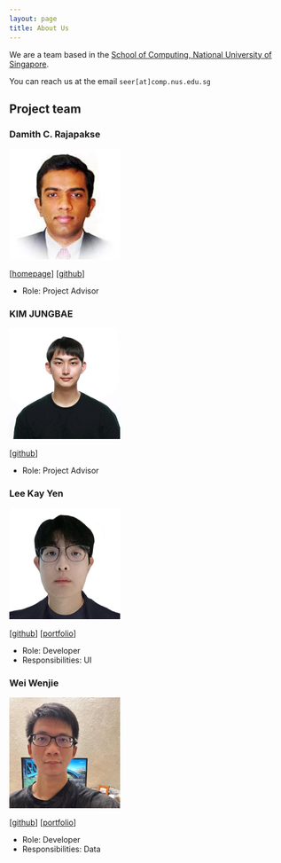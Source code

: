 ```yaml
---
layout: page
title: About Us
---
```


We are a team based in the [School of Computing, National University of Singapore](http://www.comp.nus.edu.sg).

You can reach us at the email `seer[at]comp.nus.edu.sg`

## Project team

### Damith C. Rajapakse

<img alt="damithc" src="images/damithc.png" width="200px">

[[homepage](http://www.comp.nus.edu.sg/~damithch)]
[[github](https://github.com/damithc)]

* Role: Project Advisor

### KIM JUNGBAE

<img alt="jbkim1999" src="images/jbkim1999.png" width="200px">

[[github](https://github.com/jbkim1999)]

* Role: Project Advisor

### Lee Kay Yen

<img alt="kayyen" src="images/kayyen.jpg" width="200px">

[[github](http://github.com/kayyenl)]
[[portfolio](team/johndoe.md)]

* Role: Developer
* Responsibilities: UI

### Wei Wenjie

<img alt="spwwj" src="images/spwwj.png" width="200px">

[[github](http://github.com/spwwj)]
[[portfolio](team/spwwj.md)]

* Role: Developer
* Responsibilities: Data
